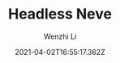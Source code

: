 ---
title: Headless Neve
github: https://github.com/lwz7512/next-static-neve
demo: https://next-static-neve.vercel.app/
author: Wenzhi Li
date: 2021-04-02T16:55:17.362Z
ssg:
  - Next
cms:
  - Wordpress
category:
  - Blog
  - Portfolio
  - Business
description: >-
  The fastest way to export your Wordpress(v5.7& Neve theme v2.10.2) site as a
  static site.
draft: false
publish_date: '2021-03-21T02:36:46Z'
update_date: '2021-03-29T23:27:35Z'
github_star: 16
github_fork: 16
---